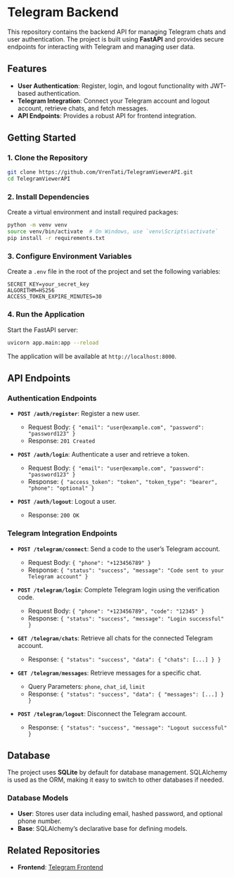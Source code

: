 # Telegram Backend

This repository contains the backend API for managing Telegram chats and user authentication. The project is built using **FastAPI** and provides secure endpoints for interacting with Telegram and managing user data.

## Features

- **User Authentication**: Register, login, and logout functionality with JWT-based authentication.
- **Telegram Integration**: Connect your Telegram account and logout account, retrieve chats, and fetch messages.
- **API Endpoints**: Provides a robust API for frontend integration.

## Getting Started

### 1. Clone the Repository

```bash
git clone https://github.com/VrenTati/TelegramViewerAPI.git
cd TelegramViewerAPI
```

### 2. Install Dependencies

Create a virtual environment and install required packages:

```bash
python -m venv venv
source venv/bin/activate  # On Windows, use `venv\Scripts\activate`
pip install -r requirements.txt
```

### 3. Configure Environment Variables

Create a `.env` file in the root of the project and set the following variables:

```env
SECRET_KEY=your_secret_key
ALGORITHM=HS256
ACCESS_TOKEN_EXPIRE_MINUTES=30
```

### 4. Run the Application

Start the FastAPI server:

```bash
uvicorn app.main:app --reload
```

The application will be available at `http://localhost:8000`.

## API Endpoints

### Authentication Endpoints

- **`POST /auth/register`**: Register a new user.
  - Request Body: `{ "email": "user@example.com", "password": "password123" }`
  - Response: `201 Created`

- **`POST /auth/login`**: Authenticate a user and retrieve a token.
  - Request Body: `{ "email": "user@example.com", "password": "password123" }`
  - Response: `{ "access_token": "token", "token_type": "bearer", "phone": "optional" }`

- **`POST /auth/logout`**: Logout a user.
  - Response: `200 OK`

### Telegram Integration Endpoints

- **`POST /telegram/connect`**: Send a code to the user’s Telegram account.
  - Request Body: `{ "phone": "+123456789" }`
  - Response: `{ "status": "success", "message": "Code sent to your Telegram account" }`

- **`POST /telegram/login`**: Complete Telegram login using the verification code.
  - Request Body: `{ "phone": "+123456789", "code": "12345" }`
  - Response: `{ "status": "success", "message": "Login successful" }`

- **`GET /telegram/chats`**: Retrieve all chats for the connected Telegram account.
  - Response: `{ "status": "success", "data": { "chats": [...] } }`

- **`GET /telegram/messages`**: Retrieve messages for a specific chat.
  - Query Parameters: `phone`, `chat_id`, `limit`
  - Response: `{ "status": "success", "data": { "messages": [...] } }`

- **`POST /telegram/logout`**: Disconnect the Telegram account.
  - Response: `{ "status": "success", "message": "Logout successful" }`

## Database

The project uses **SQLite** by default for database management. SQLAlchemy is used as the ORM, making it easy to switch to other databases if needed.

### Database Models

- **User**: Stores user data including email, hashed password, and optional phone number.
- **Base**: SQLAlchemy’s declarative base for defining models.

## Related Repositories

- **Frontend**: [Telegram Frontend](https://github.com/VrenTati/TelegrameViewerWEB)

